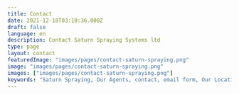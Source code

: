 ```yaml
---
title: Contact
date: 2021-12-18T03:10:36.000Z
draft: false
language: en
description: Contact Saturn Spraying Systems ltd
type: page
layout: contact
featuredImage: "images/pages/contact-saturn-spraying.png"
image: "images/pages/contact-saturn-spraying.png"
images: ["images/pages/contact-saturn-spraying.png"]
keywords: "Saturn Spraying, Our Agents, contact, email form, Our Location"
---
```


